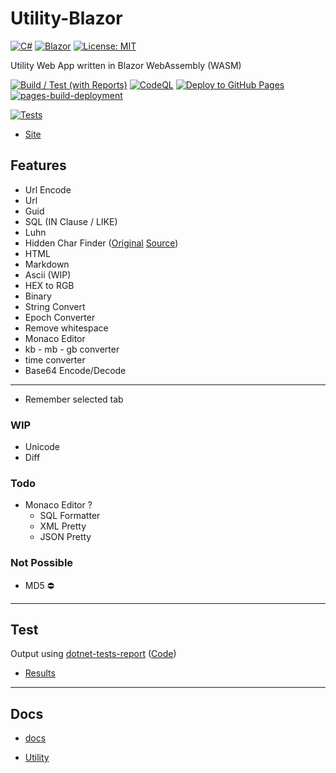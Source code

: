 # Utility-Blazor

[![C#](https://img.shields.io/badge/c%23-%23239120.svg?style=for-the-badge&logo=c-sharp&logoColor=white)](https://learn.microsoft.com/en-us/dotnet/csharp/)
[![Blazor](https://img.shields.io/badge/blazor-%235C2D91.svg?style=for-the-badge&logo=blazor&logoColor=white)](https://dotnet.microsoft.com/en-us/apps/aspnet/web-apps/blazor)
[![License: MIT](https://img.shields.io/badge/License-MIT-lightgrey.svg?style=for-the-badge)](LICENSE) <!-- https://opensource.org/licenses/MIT -->

Utility Web App written in Blazor WebAssembly (WASM)

[![Build / Test (with Reports)](https://github.com/AlexHedley/Utility-Blazor/actions/workflows/build-test.yml/badge.svg)](https://github.com/AlexHedley/Utility-Blazor/actions/workflows/build-test.yml)
[![CodeQL](https://github.com/AlexHedley/Utility-Blazor/actions/workflows/codeql-analysis.yml/badge.svg)](https://github.com/AlexHedley/Utility-Blazor/actions/workflows/codeql-analysis.yml)
[![Deploy to GitHub Pages](https://github.com/AlexHedley/Utility-Blazor/workflows/Deploy%20to%20GitHub%20Pages/badge.svg)](https://github.com/AlexHedley/Utility-Blazor/actions?query=workflow%3A%22Deploy+to+GitHub+Pages%22)
[![pages-build-deployment](https://github.com/AlexHedley/Utility-Blazor/actions/workflows/pages/pages-build-deployment/badge.svg)](https://github.com/AlexHedley/Utility-Blazor/actions/workflows/pages/pages-build-deployment)

[![Tests](https://gist.githubusercontent.com/AlexHedley/2a77118fe86f8053c4245b6f29a74fb7/raw/6132cf4fe051fde2169d7850f0e2a33e1083e80f/utility_blazor_tests.md_badge.svg "Tests")](https://gist.github.com/AlexHedley/2a77118fe86f8053c4245b6f29a74fb7)

- [Site](https://alexhedley.github.io/Utility-Blazor/)

## Features

- Url Encode
- Url
- Guid
- SQL (IN Clause / LIKE)
- Luhn
- Hidden Char Finder ([Original](https://www.soscisurvey.de/tools/view-chars.php) [Source](https://github.com/BurninLeo/see-non-printable-characters/blob/main/view-chars.php))
- HTML
- Markdown
- Ascii (WIP)
- HEX to RGB
- Binary
- String Convert
- Epoch Converter
- Remove whitespace
- Monaco Editor
- kb - mb - gb converter
- time converter
- Base64 Encode/Decode

---

- Remember selected tab

### WIP

- Unicode
- Diff

### Todo

- Monaco Editor ?
  - SQL Formatter
  - XML Pretty
  - JSON Pretty

### Not Possible

- MD5 ⛔️

---

## Test

Output using [dotnet-tests-report](https://github.com/marketplace/actions/dotnet-tests-report) ([Code](https://github.com/zyborg/dotnet-tests-report))

- [Results](https://gist.github.com/AlexHedley/2a77118fe86f8053c4245b6f29a74fb7) 

---

## Docs

- [docs](docs/README.md)

- [Utility](https://github.com/AlexHedley/Utility)
